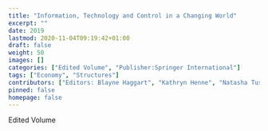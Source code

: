 ```yaml
---
title: "Information, Technology and Control in a Changing World"
excerpt: ""
date: 2019
lastmod: 2020-11-04T09:19:42+01:00
draft: false
weight: 50
images: []
categories: ["Edited Volume", "Publisher:Springer International"]
tags: ["Economy", "Structures"]
contributors: ["Editors: Blayne Haggart", "Kathryn Henne", "Natasha Tusikov"]
pinned: false
homepage: false
---
```


Edited Volume
